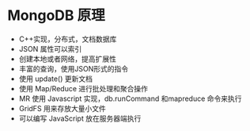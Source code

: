 # MongoDB 原理
- C++实现，分布式，文档数据库
- JSON 属性可以索引
- 创建本地或者网络，提高扩展性
- 丰富的查询，使用JSON形式的指令
- 使用 update() 更新文档
- 使用 Map/Reduce 进行批处理和聚合操作
- MR 使用 Javascript 实现，db.runCommand 和mapreduce 命令来执行
- GridFS 用来存放大量小文件
- 可以编写 JavaScript 放在服务器端执行
